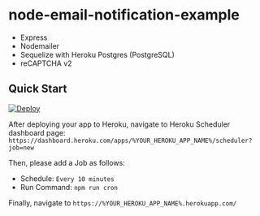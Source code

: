 # node-email-notification-example

- Express
- Nodemailer
- Sequelize with Heroku Postgres (PostgreSQL)
- reCAPTCHA v2

## Quick Start

[![Deploy](https://www.herokucdn.com/deploy/button.svg)](https://heroku.com/deploy)

After deploying your app to Heroku, navigate to Heroku Scheduler dashboard page: `https://dashboard.heroku.com/apps/%YOUR_HEROKU_APP_NAME%/scheduler?job=new`

Then, please add a Job as follows:

- Schedule: `Every 10 minutes`
- Run Command: `npm run cron`

Finally, navigate to `https://%YOUR_HEROKU_APP_NAME%.herokuapp.com/`
